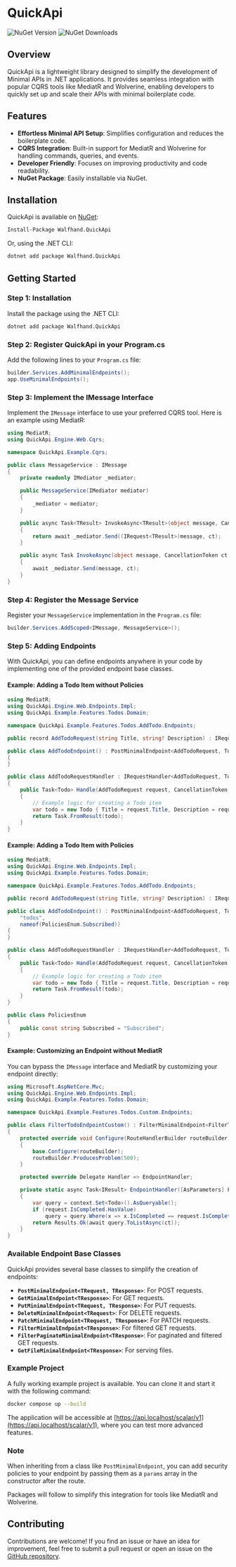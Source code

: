 # QuickApi

![NuGet Version](https://img.shields.io/nuget/v/Walfhand.QuickApi)
![NuGet Downloads](https://img.shields.io/nuget/dt/Walfhand.QuickApi)

## Overview

QuickApi is a lightweight library designed to simplify the development of Minimal APIs in .NET applications. It provides seamless integration with popular CQRS tools like MediatR and Wolverine, enabling developers to quickly set up and scale their APIs with minimal boilerplate code.

## Features

- **Effortless Minimal API Setup**: Simplifies configuration and reduces the boilerplate code.
- **CQRS Integration**: Built-in support for MediatR and Wolverine for handling commands, queries, and events.
- **Developer Friendly**: Focuses on improving productivity and code readability.
- **NuGet Package**: Easily installable via NuGet.

## Installation

QuickApi is available on [NuGet](https://www.nuget.org/packages/Walfhand.QuickApi/):

```bash
Install-Package Walfhand.QuickApi
```

Or, using the .NET CLI:

```bash
dotnet add package Walfhand.QuickApi
```

## Getting Started

### Step 1: Installation

Install the package using the .NET CLI:

```bash
dotnet add package Walfhand.QuickApi
```

### Step 2: Register QuickApi in your Program.cs

Add the following lines to your `Program.cs` file:

```csharp
builder.Services.AddMinimalEndpoints();
app.UseMinimalEndpoints();
```

### Step 3: Implement the IMessage Interface

Implement the `IMessage` interface to use your preferred CQRS tool. Here is an example using MediatR:

```csharp
using MediatR;
using QuickApi.Engine.Web.Cqrs;

namespace QuickApi.Example.Cqrs;

public class MessageService : IMessage
{
    private readonly IMediator _mediator;

    public MessageService(IMediator mediator)
    {
        _mediator = mediator;
    }

    public async Task<TResult> InvokeAsync<TResult>(object message, CancellationToken ct = default)
    {
        return await _mediator.Send((IRequest<TResult>)message, ct);
    }

    public async Task InvokeAsync(object message, CancellationToken ct = default)
    {
        await _mediator.Send(message, ct);
    }
}
```

### Step 4: Register the Message Service

Register your `MessageService` implementation in the `Program.cs` file:

```csharp
builder.Services.AddScoped<IMessage, MessageService>();
```

### Step 5: Adding Endpoints

With QuickApi, you can define endpoints anywhere in your code by implementing one of the provided endpoint base classes.

#### Example: Adding a Todo Item without Policies

```csharp
using MediatR;
using QuickApi.Engine.Web.Endpoints.Impl;
using QuickApi.Example.Features.Todos.Domain;

namespace QuickApi.Example.Features.Todos.AddTodo.Endpoints;

public record AddTodoRequest(string Title, string? Description) : IRequest<Todo>;

public class AddTodoEndpoint() : PostMinimalEndpoint<AddTodoRequest, Todo>("todos")
{
}

public class AddTodoRequestHandler : IRequestHandler<AddTodoRequest, Todo>
{
    public Task<Todo> Handle(AddTodoRequest request, CancellationToken cancellationToken)
    {
        // Example logic for creating a Todo item
        var todo = new Todo { Title = request.Title, Description = request.Description };
        return Task.FromResult(todo);
    }
}
```

#### Example: Adding a Todo Item with Policies

```csharp
using MediatR;
using QuickApi.Engine.Web.Endpoints.Impl;
using QuickApi.Example.Features.Todos.Domain;

namespace QuickApi.Example.Features.Todos.AddTodo.Endpoints;

public record AddTodoRequest(string Title, string? Description) : IRequest<Todo>;

public class AddTodoEndpoint() : PostMinimalEndpoint<AddTodoRequest, Todo>(
    "todos", 
    nameof(PoliciesEnum.Subscribed))
{
}

public class AddTodoRequestHandler : IRequestHandler<AddTodoRequest, Todo>
{
    public Task<Todo> Handle(AddTodoRequest request, CancellationToken cancellationToken)
    {
        // Example logic for creating a Todo item
        var todo = new Todo { Title = request.Title, Description = request.Description };
        return Task.FromResult(todo);
    }
}

public class PoliciesEnum
{
    public const string Subscribed = "Subscribed";
}
```

#### Example: Customizing an Endpoint without MediatR

You can bypass the `IMessage` interface and MediatR by customizing your endpoint directly:

```csharp
using Microsoft.AspNetCore.Mvc;
using QuickApi.Engine.Web.Endpoints.Impl;
using QuickApi.Example.Features.Todos.Domain;

namespace QuickApi.Example.Features.Todos.Custom.Endpoints;

public class FilterTodoEndpointCustom() : FilterMinimalEndpoint<FilterTodoRequest, Todo>("todos/custom")
{
    protected override void Configure(RouteHandlerBuilder routeBuilder)
    {
        base.Configure(routeBuilder);
        routeBuilder.ProducesProblem(500);
    }

    protected override Delegate Handler => EndpointHandler;

    private static async Task<IResult> EndpointHandler([AsParameters] FilterTodoRequest request, IDbContext context, CancellationToken ct)
    {
        var query = context.Set<Todo>().AsQueryable();
        if (request.IsCompleted.HasValue)
            query = query.Where(x => x.IsCompleted == request.IsCompleted);
        return Results.Ok(await query.ToListAsync(ct));
    }
}
```

### Available Endpoint Base Classes

QuickApi provides several base classes to simplify the creation of endpoints:

- **`PostMinimalEndpoint<TRequest, TResponse>`**: For POST requests.
- **`GetMinimalEndpoint<TResponse>`**: For GET requests.
- **`PutMinimalEndpoint<TRequest, TResponse>`**: For PUT requests.
- **`DeleteMinimalEndpoint<TRequest>`**: For DELETE requests.
- **`PatchMinimalEndpoint<TRequest, TResponse>`**: For PATCH requests.
- **`FilterMinimalEndpoint<TResponse>`**: For filtered GET requests.
- **`FilterPaginateMinimalEndpoint<TResponse>`**: For paginated and filtered GET requests.
- **`GetFileMinimalEndpoint<TResponse>`**: For serving files.

### Example Project

A fully working example project is available. You can clone it and start it with the following command:

```bash
docker compose up --build
```

The application will be accessible at [https://api.localhost/scalar/v1](https://api.localhost/scalar/v1), where you can test more advanced features.

### Note
When inheriting from a class like `PostMinimalEndpoint`, you can add security policies to your endpoint by passing them as a `params` array in the constructor after the route.

Packages will follow to simplify this integration for tools like MediatR and Wolverine.

## Contributing

Contributions are welcome! If you find an issue or have an idea for improvement, feel free to submit a pull request or open an issue on the [GitHub repository](https://github.com/Walfhand/QuickApi).


